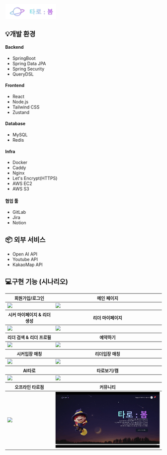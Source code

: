 ![타로:봄](../assets/Title.png)

## 💡개발 환경

#### Backend

- SpringBoot
- Spring Data JPA
- Spring Security
- QueryDSL

#### Frontend

- React
- Node.js
- Tailwind CSS
- Zustand

#### Database

- MySQL
- Redis

#### Infra

- Docker
- Caddy
- Nginx
- Let's Encrypt(HTTPS)
- AWS EC2
- AWS S3

#### 협업 툴

- GitLab
- Jira
- Notion

## 📦 외부 서비스

- Open AI API
- Youtube API
- KakaoMap API

## 💻구현 기능 (시나리오)

<table>
  <thead>
    <tr>
      <th>회원가입/로그인</th>
      <th>메인 페이지</th>
    </tr>
  </thead>
  <tbody>
    <tr>
      <td><img src="assets/로그인_회원가입.gif" width="400px"></td>
      <td><img src="assets/MainPage.gif" width="400px"></td>
    </tr>
  </tbody>
  <thead>
    <tr>
      <th>시커 마이페이지 & 리더 생성</th>
      <th>리더 마이페이지</th>
    </tr>
  </thead>
  <tbody>
    <tr>
      <td><img src="assets/SeekerMypage_ReaderCreate.gif" width="400px"></td>
      <td><img src="assets/리더마이페이지.gif" width="400px"></td>
  </tbody>
  <thead>
    <tr>
      <th>리더 검색 & 리더 프로필</th>
      <th>예약하기</th>
    </tr>
  </thead>
  <tbody>
    <tr>
      <td><img src="assets/ReaderProfile.gif" width="400px"></td>
      <td><img src="assets/예약하기.gif" width="400px"></td>
    </tr>
  </tbody>
  </thead>
  <thead>
    <tr>
      <th>시커입장 매칭</th>
      <th>리더입장 매칭</th>
    </tr>
  </thead>
  <tbody>
    <tr>
      <td><img src="assets/시커입장랜덤매칭.gif" width="400px"></td>
      <td><img src="assets/리더입장랜덤매칭.gif" width="400px"></td>
    </tr>
  </tbody>
  <thead>
    <tr>
      <th>AI타로</th>
      <th>타로보기/캠</th>
    </tr>
  </thead>
  <tbody>
    <tr>
      <td><img src="assets/AI_그래픽_타로.gif" width="400px"></td>
      <td><img src="assets/시커기준캠타로.gif" width="400px"></td>
    </tr>
  </tbody>
   <thead>
    <tr>
      <th>오프라인 타로점</th>
      <th>커뮤니티</th>
    </tr>
  </thead>
  <tbody>
    <tr>
      <td><img src="assets/오프라인등록삭제.gif" width="400px"></td>
      <td><img src="assets/커뮤니티.gif" width="400px"></td>
    </tr>
  </tbody>
</table>
